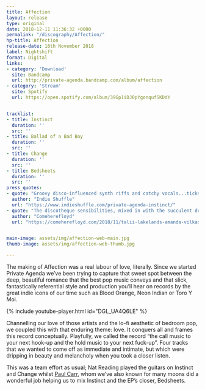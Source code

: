 ```yaml
---
title: Affection
layout: release
type: original
date: 2018-12-11 11:36:32 +0000
permalink: "/discography/Affection/"
hp-title: Affection
release-date: 16th November 2018
label: Nightshift
format: Digital
links:
- category: 'Download'
  site: Bandcamp
  url: http://private-agenda.bandcamp.com/album/affection
- category: 'Stream'
  site: Spotify
  url: https://open.spotify.com/album/39Gp1iDJ0pYgonqufSKDdY


tracklist:
- title: Instinct
  duration: ''
  src: ''
- title: Ballad of a Bad Boy
  duration: ''
  src: ''
- title: Change
  duration: ''
  src: ''
- title: Bedsheets
  duration: ''
  src: ''
press_quotes:
- quote: "Groovy disco-influenced synth riffs and catchy vocals...ticks every box for what makes a catchy indie electronic track."
  author: "Indie Shuffle"
  url: "https://www.indieshuffle.com/private-agenda-instinct/"
- quote: "The discotheque sensibilities, mixed in with the succulent drums, make it irresistible. You drool at the ‘perfection’ of every pitch it hits, in your ear and inside your heart. Just so good, like they always do it."
  author: "Comeherefloyd"
  url: "https://comeherefloyd.com/2018/11/talii-lakelands-amanda-vilkas-coats-private-agenda/"


main-image: assets/img/affection-web-main.jpg
thumb-image: assets/img/affection-web-thumb.jpg

--- 
```

The making of Affection was a real labour of love, literally. Since we started Private Agenda we’ve been trying to capture that sweet spot between the deep, beautiful romance that the best pop music conveys and that slick, fantastically referential style and production you’ll hear on records by the great indie icons of our time such as Blood Orange, Neon Indian or Toro Y Moi.

{% include youtube-player.html id="DGL_UA4Q6LE" %}

Channelling our love of those artists and the lo-fi aesthetic of bedroom pop, we coupled this with that enduring theme: love. It conquers all and frames this record conceptually. Playfully, we called the record “the call music to your next hook-up and the hold music to your next fuck-up”. Four tracks that we wanted to come off as immediate and intimate, but which were dripping in beauty and melancholy when you took a closer listen. 

This was a team effort as usual; Nat Reading played the guitars on Instinct and Change whilst [Paul Carr](http://paulcarrproducer.com/), whom we’ve also known for many moons did a wonderful job helping us to mix Instinct and the EP’s closer, Bedsheets.
